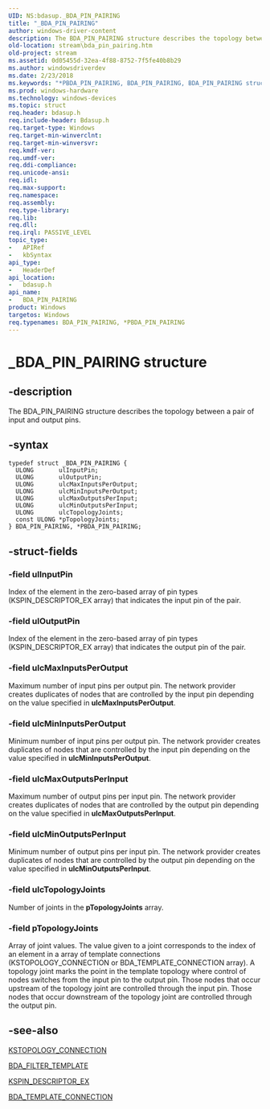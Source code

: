 ```yaml
---
UID: NS:bdasup._BDA_PIN_PAIRING
title: "_BDA_PIN_PAIRING"
author: windows-driver-content
description: The BDA_PIN_PAIRING structure describes the topology between a pair of input and output pins.
old-location: stream\bda_pin_pairing.htm
old-project: stream
ms.assetid: 0d05455d-32ea-4f88-8752-7f5fe40b8b29
ms.author: windowsdriverdev
ms.date: 2/23/2018
ms.keywords: "*PBDA_PIN_PAIRING, BDA_PIN_PAIRING, BDA_PIN_PAIRING structure [Streaming Media Devices], PBDA_PIN_PAIRING, PBDA_PIN_PAIRING structure pointer [Streaming Media Devices], _BDA_PIN_PAIRING, bdaref_b007d58d-86c0-4653-867a-78ef5be2f260.xml, bdasup/BDA_PIN_PAIRING, bdasup/PBDA_PIN_PAIRING, stream.bda_pin_pairing"
ms.prod: windows-hardware
ms.technology: windows-devices
ms.topic: struct
req.header: bdasup.h
req.include-header: Bdasup.h
req.target-type: Windows
req.target-min-winverclnt: 
req.target-min-winversvr: 
req.kmdf-ver: 
req.umdf-ver: 
req.ddi-compliance: 
req.unicode-ansi: 
req.idl: 
req.max-support: 
req.namespace: 
req.assembly: 
req.type-library: 
req.lib: 
req.dll: 
req.irql: PASSIVE_LEVEL
topic_type:
-	APIRef
-	kbSyntax
api_type:
-	HeaderDef
api_location:
-	bdasup.h
api_name:
-	BDA_PIN_PAIRING
product: Windows
targetos: Windows
req.typenames: BDA_PIN_PAIRING, *PBDA_PIN_PAIRING
---
```


# _BDA_PIN_PAIRING structure


## -description


The BDA_PIN_PAIRING structure describes the topology between a pair of input and output pins. 


## -syntax


````
typedef struct _BDA_PIN_PAIRING {
  ULONG       ulInputPin;
  ULONG       ulOutputPin;
  ULONG       ulcMaxInputsPerOutput;
  ULONG       ulcMinInputsPerOutput;
  ULONG       ulcMaxOutputsPerInput;
  ULONG       ulcMinOutputsPerInput;
  ULONG       ulcTopologyJoints;
  const ULONG *pTopologyJoints;
} BDA_PIN_PAIRING, *PBDA_PIN_PAIRING;
````


## -struct-fields




### -field ulInputPin

Index of the element in the zero-based array of pin types (KSPIN_DESCRIPTOR_EX array) that indicates the input pin of the pair. 


### -field ulOutputPin

Index of the element in the zero-based array of pin types (KSPIN_DESCRIPTOR_EX array) that indicates the output pin of the pair.


### -field ulcMaxInputsPerOutput

Maximum number of input pins per output pin. The network provider creates duplicates of nodes that are controlled by the input pin depending on the value specified in <b>ulcMaxInputsPerOutput</b>.


### -field ulcMinInputsPerOutput

Minimum number of input pins per output pin. The network provider creates duplicates of nodes that are controlled by the input pin depending on the value specified in <b>ulcMinInputsPerOutput</b>.


### -field ulcMaxOutputsPerInput

Maximum number of output pins per input pin. The network provider creates duplicates of nodes that are controlled by the output pin depending on the value specified in <b>ulcMaxOutputsPerInput</b>.


### -field ulcMinOutputsPerInput

Minimum number of output pins per input pin. The network provider creates duplicates of nodes that are controlled by the output pin depending on the value specified in <b>ulcMinOutputsPerInput</b>.


### -field ulcTopologyJoints

Number of joints in the <b>pTopologyJoints</b> array.


### -field pTopologyJoints

Array of joint values. The value given to a joint corresponds to the index of an element in a array of template connections (KSTOPOLOGY_CONNECTION or BDA_TEMPLATE_CONNECTION array). A topology joint marks the point in the template topology where control of nodes switches from the input pin to the output pin. Those nodes that occur upstream of the topology joint are controlled through the input pin. Those nodes that occur downstream of the topology joint are controlled through the output pin.


## -see-also

<a href="..\ks\ns-ks-kstopology_connection.md">KSTOPOLOGY_CONNECTION</a>



<a href="..\bdasup\ns-bdasup-_bda_filter_template.md">BDA_FILTER_TEMPLATE</a>



<a href="..\ks\ns-ks-_kspin_descriptor_ex.md">KSPIN_DESCRIPTOR_EX</a>



<a href="..\bdatypes\ns-bdatypes-_bda_template_connection.md">BDA_TEMPLATE_CONNECTION</a>



 

 


